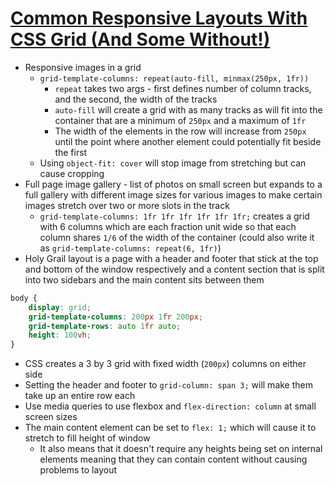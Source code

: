 # [Common Responsive Layouts With CSS Grid (And Some Without!)](https://medium.com/samsung-internet-dev/common-responsive-layouts-with-css-grid-and-some-without-245a862f48df)

* Responsive images in a grid
  * `grid-template-columns: repeat(auto-fill, minmax(250px, 1fr))`
    * `repeat` takes two args - first defines number of column tracks, and the second, the width of the tracks
    * `auto-fill` will create a grid with as many tracks as will fit into the container that are a minimum of `250px` and a maximum of `1fr`
    * The width of the elements in the row will increase from `250px` until the point where another element could potentially fit beside the first
  * Using `object-fit: cover` will stop image from stretching but can cause cropping
* Full page image gallery - list of photos on small screen but expands to a full gallery with different image sizes for various images to make certain images stretch over two or more slots in the track
  * `grid-template-columns: 1fr 1fr 1fr 1fr 1fr 1fr;` creates a grid with 6 columns which are each fraction unit wide so that each column shares `1/6` of the width of the container (could also write it as `grid-template-columns: repeat(6, 1fr)`)
* Holy Grail layout is a page with a header and footer that stick at the top and bottom of the window respectively and a content section that is split into two sidebars and the main content sits between them

```css
body {
    display: grid;
    grid-template-columns: 200px 1fr 200px;
    grid-template-rows: auto 1fr auto;
    height: 100vh;
}
```

* CSS creates a 3 by 3 grid with fixed width (`200px`) columns on either side 
* Setting the header and footer to `grid-column: span 3;` will make them take up an entire row each
* Use media queries to use flexbox and `flex-direction: column` at small screen sizes
* The main content element can be set to `flex: 1;` which will cause it to stretch to fill height of window
  * It also means that it doesn't require any heights being set on internal elements meaning that they can contain content without causing problems to layout